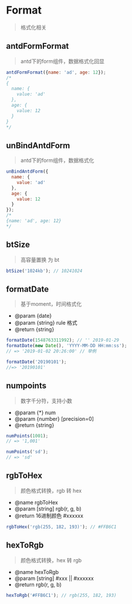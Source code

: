 # Format

> 格式化相关

## antdFormFormat

> antd下的form组件，数据格式化回显

```js
antdFormFormat({name: 'ad', age: 12});
/*
{
  name: {
    value: 'ad'
  },
  age: {
    value: 12
  }
}
*/
```

## unBindAntdForm

> antd下的form组件，数据格式化

```js
unBindAntdForm({
  name: {
    value: 'ad'
  },
  age: {
    value: 12
  }
});
/*
{name: 'ad', age: 12}
*/
```

## btSize

> 高容量置换 为 bt

```js
btSize('1024kb'); // 10241024
```

## formatDate

> 基于moment，时间格式化

* @param {date}
* @param {string} rule 格式
* @return {string}

```js
formatDate(1548763311992); // '' 2019-01-29
formatDate(new Date(), 'YYYY-MM-DD HH:mm:ss');
// => '2019-01-02 20:26:00' // 举例

formatDate('20190101');
//=> '20190101'
```

## numpoints

> 数字千分符，支持小数

* @param {*} num
* @param {number} [precision=0]
* @return {string}

```js
numPoints(1001);
// => '1,001'

numPoints('sd');
// => 'sd'
```

## rgbToHex

> 颜色格式转换，rgb 转 hex

* @name rgbToHex
* @param [string] rgb(r, g, b)
* @return 16进制颜色 #xxxxxx

```js
rgbToHex('rgb(255, 182, 193)'); // #FFB6C1
```

## hexToRgb

> 颜色格式转换，hex 转 rgb

* @name hexToRgb
* @param [string] #xxx || #xxxxxx
* @return rgb(r, g, b)

```js
hexToRgb('#FFB6C1'); // rgb(255, 182, 193)
```